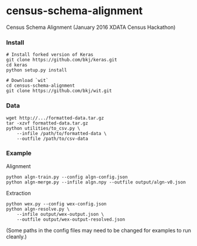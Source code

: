 # census-schema-alignment
Census Schema Alignment (January 2016 XDATA Census Hackathon)

### Install

    # Install forked version of Keras
    git clone https://github.com/bkj/keras.git
    cd keras
    python setup.py install
  
    # Download `wit`
    cd census-schema-alignment
    git clone https://github.com/bkj/wit.git
  
### Data


    wget http://.../formatted-data.tar.gz
    tar -xzvf formatted-data.tar.gz    
    python utilities/to_csv.py \
        --infile /path/to/formatted-data \
        --outfile /path/to/csv-data

### Example


Alignment

    python algn-train.py --config algn-config.json
    python algn-merge.py --infile algn.npy --outfile output/algn-v0.json

Extraction

    python wex.py --config wex-config.json
    python algn-resolve.py \
        --infile output/wex-output.json \
        --outfile output/wex-output-resolved.json

(Some paths in the config files may need to be changed for examples to run cleanly.)

